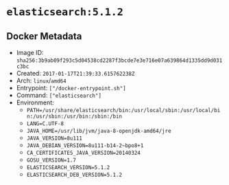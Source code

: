 # `elasticsearch:5.1.2`

## Docker Metadata

- Image ID: `sha256:3b9ab09f293c5d04538cd2287f3bcde7e3e716e07a639864d1335dd9d031c3bc`
- Created: `2017-01-17T21:39:33.615762238Z`
- Arch: `linux`/`amd64`
- Entrypoint: `["/docker-entrypoint.sh"]`
- Command: `["elasticsearch"]`
- Environment:
  - `PATH=/usr/share/elasticsearch/bin:/usr/local/sbin:/usr/local/bin:/usr/sbin:/usr/bin:/sbin:/bin`
  - `LANG=C.UTF-8`
  - `JAVA_HOME=/usr/lib/jvm/java-8-openjdk-amd64/jre`
  - `JAVA_VERSION=8u111`
  - `JAVA_DEBIAN_VERSION=8u111-b14-2~bpo8+1`
  - `CA_CERTIFICATES_JAVA_VERSION=20140324`
  - `GOSU_VERSION=1.7`
  - `ELASTICSEARCH_VERSION=5.1.2`
  - `ELASTICSEARCH_DEB_VERSION=5.1.2`
